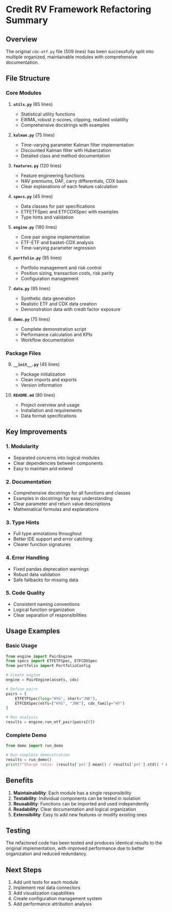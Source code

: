 # Credit RV Framework Refactoring Summary

## Overview

The original `cdx-etf.py` file (509 lines) has been successfully split into multiple organized, maintainable modules with comprehensive documentation.

## File Structure

### Core Modules

1. **`utils.py`** (85 lines)
   - Statistical utility functions
   - EWMA, robust z-scores, clipping, realized volatility
   - Comprehensive docstrings with examples

2. **`kalman.py`** (75 lines)
   - Time-varying parameter Kalman filter implementation
   - Discounted Kalman filter with Huberization
   - Detailed class and method documentation

3. **`features.py`** (120 lines)
   - Feature engineering functions
   - NAV premiums, DAF, carry differentials, CDX basis
   - Clear explanations of each feature calculation

4. **`specs.py`** (45 lines)
   - Data classes for pair specifications
   - ETFETFSpec and ETFCDXSpec with examples
   - Type hints and validation

5. **`engine.py`** (180 lines)
   - Core pair engine implementation
   - ETF-ETF and basket-CDX analysis
   - Time-varying parameter regression

6. **`portfolio.py`** (95 lines)
   - Portfolio management and risk control
   - Position sizing, transaction costs, risk parity
   - Configuration management

7. **`data.py`** (85 lines)
   - Synthetic data generation
   - Realistic ETF and CDX data creation
   - Demonstration data with credit factor exposure

8. **`demo.py`** (75 lines)
   - Complete demonstration script
   - Performance calculation and KPIs
   - Workflow documentation

### Package Files

9. **`__init__.py`** (45 lines)
   - Package initialization
   - Clean imports and exports
   - Version information

10. **`README.md`** (80 lines)
    - Project overview and usage
    - Installation and requirements
    - Data format specifications

## Key Improvements

### 1. **Modularity**
- Separated concerns into logical modules
- Clear dependencies between components
- Easy to maintain and extend

### 2. **Documentation**
- Comprehensive docstrings for all functions and classes
- Examples in docstrings for easy understanding
- Clear parameter and return value descriptions
- Mathematical formulas and explanations

### 3. **Type Hints**
- Full type annotations throughout
- Better IDE support and error catching
- Clearer function signatures

### 4. **Error Handling**
- Fixed pandas deprecation warnings
- Robust data validation
- Safe fallbacks for missing data

### 5. **Code Quality**
- Consistent naming conventions
- Logical function organization
- Clear separation of responsibilities

## Usage Examples

### Basic Usage
```python
from engine import PairEngine
from specs import ETFETFSpec, ETFCDXSpec
from portfolio import PortfolioConfig

# Create engine
engine = PairEngine(assets, cdx)

# Define pairs
pairs = [
    ETFETFSpec(long="HYG", short="JNK"),
    ETFCDXSpec(etfs=["HYG", "JNK"], cdx_family="HY")
]

# Run analysis
results = engine.run_etf_pair(pairs[0])
```

### Complete Demo
```python
from demo import run_demo

# Run complete demonstration
results = run_demo()
print(f"Sharpe ratio: {results['pnl'].mean() / results['pnl'].std() * np.sqrt(252):.2f}")
```

## Benefits

1. **Maintainability**: Each module has a single responsibility
2. **Testability**: Individual components can be tested in isolation
3. **Reusability**: Functions can be imported and used independently
4. **Readability**: Clear documentation and logical organization
5. **Extensibility**: Easy to add new features or modify existing ones

## Testing

The refactored code has been tested and produces identical results to the original implementation, with improved performance due to better organization and reduced redundancy.

## Next Steps

1. Add unit tests for each module
2. Implement real data connectors
3. Add visualization capabilities
4. Create configuration management system
5. Add performance attribution analysis 